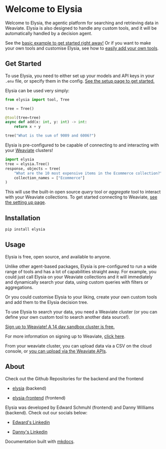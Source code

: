 # Welcome to Elysia

Welcome to Elysia, the agentic platform for searching and retrieving data in Weaviate. Elysia is also designed to handle any custom tools, and it will be automatically handled by a decision agent.

See the [basic example to get started right away!](basic.md) Or if you want to make your own tools and customise Elysia, see how to [easily add your own tools](creating_tools.md).

## Get Started

To use Elysia, you need to either set up your models and API keys in your `.env` file, or specify them in the config. [See the setup page to get started.](setting_up.md)

Elysia can be used very simply:
```python
from elysia import tool, Tree

tree = Tree()

@tool(tree=tree)
async def add(x: int, y: int) -> int:
    return x + y

tree("What is the sum of 9009 and 6006?")
```

Elysia is pre-configured to be capable of connecting to and interacting with your [Weaviate](https://weaviate.io/deployment/serverless) clusters!
```python
import elysia
tree = elysia.Tree()
response, objects = tree(
    "What are the 10 most expensive items in the Ecommerce collection?",
    collection_names = ["Ecommerce"]
)
```
This will use the built-in open source _query_ tool or _aggregate_ tool to interact with your Weaviate collections. To get started connecting to Weaviate, [see the setting up page](setting_up.md#weaviate-integration).

## Installation

```bash
pip install elysia
```

## Usage

Elysia is free, open source, and available to anyone.

Unlike other agent-based packages, Elysia is pre-configured to run a wide range of tools and has a lot of capabilities straight away. For example, you could just call Elysia on your Weaviate collections and it will immediately and dynamically search your data, using custom queries with filters or aggregations.

Or you could customise Elysia to your liking, create your own custom tools and add them to the Elysia decision tree.

To use Elysia to search your data, you need a Weaviate cluster (or you can define your own custom tool to search another data source!).

[Sign up to Weaviate! A 14 day sandbox cluster is free.](https://weaviate.io/deployment/serverless)

For more information on signing up to Weaviate, [click here](https://weaviate.io/developers/wcs/platform/create-account). 

From your weaviate cluster, you can upload data via a CSV on the cloud console, or [you can upload via the Weaviate APIs](https://weaviate.io/developers/academy/py/zero_to_mvp/schema_and_imports/import).

## About

Check out the Github Repositories for the backend and the frontend

- [elysia](https://github.com/weaviate/elysia) (backend)

- [elysia-frontend](https://github.com/weaviate/elysia-frontend) (frontend)

Elysia was developed by Edward Schmuhl (frontend) and Danny Williams (backend). Check out our socials below:


- [Edward's Linkedin](https://www.linkedin.com/in/edwardschmuhl/)

- [Danny's Linkedin](https://www.linkedin.com/in/dannyjameswilliams/)

Documentation built with [mkdocs](https://www.mkdocs.org).